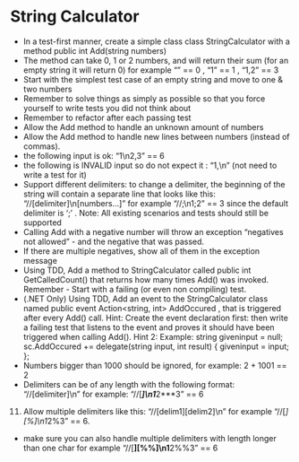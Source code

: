 String Calculator
==============
* In a test-first manner, create a simple class class StringCalculator
with a method public int Add(string numbers)
* The method can take 0, 1 or 2 numbers, and will return their sum
(for an empty string it will return 0)
for example
“” == 0 , “1” == 1 , “1,2” == 3
* Start with the simplest test case of an empty string and move to one & two
numbers
* Remember to solve things as simply as possible so that you force yourself to
write tests you did not think about
* Remember to refactor after each passing test
* Allow the Add method to handle an unknown amount of numbers
* Allow the Add method to handle new lines between numbers (instead of commas).
* the following input is ok: “1\n2,3” == 6
* the following is INVALID input so do not expect it : “1,\n” (not need to write a
test for it)
* Support different delimiters:
to change a delimiter, the beginning of the string will contain a separate line
that looks like this: 
“//[delimiter]\n[numbers…]”
for example
“//;\n1;2” == 3
since the default delimiter is ‘;’ .
Note: All existing scenarios and tests should still be supported
* Calling Add with a negative number will throw an exception “negatives not allowed” -
and the negative that was passed.
* If there are multiple negatives, show all of them in the exception message
* Using TDD, Add a method to StringCalculator
called public int GetCalledCount()
that returns how many times Add() was invoked.
Remember - Start with a failing (or even non compiling) test.
* (.NET Only) Using TDD, Add an event to the StringCalculator class named
public event Action<string, int> AddOccured ,
that is triggered after every Add() call.
Hint:
Create the event declaration first:
then write a failing test that listens to the event
and proves it should have been triggered when calling Add().
Hint 2:
Example:
 string giveninput = null;
 sc.AddOccured += delegate(string input,
int result)
 {
 giveninput = input;
 };
* Numbers bigger than 1000 should be ignored, for example:
2 + 1001 == 2
* Delimiters can be of any length with the following format:
“//[delimiter]\n”
for example:
“//[***]\n1***2***3” == 6
11. Allow multiple delimiters like this:
“//[delim1][delim2]\n”
for example
“//[*][%]\n1*2%3” == 6.
* make sure you can also handle multiple delimiters with length longer than one char
for example
“//[**][%%]\n1**2%%3” == 6